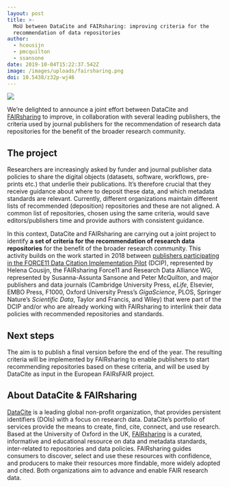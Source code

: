 ```yaml
---
layout: post
title: >-
  MoU between DataCite and FAIRsharing: improving criteria for the
  recommendation of data repositories
author:
  - hcousijn
  - pmcquilton
  - ssansone
date: 2019-10-04T15:22:37.542Z
image: /images/uploads/fairsharing.png
doi: 10.5438/z32p-wj46
---
```

![](/images/uploads/logo-fairsharing.png)

We’re delighted to announce a joint effort between DataCite and [FAIRsharing](https://fairsharing.org) to improve, in collaboration with several leading publishers, the criteria used by journal publishers for the recommendation of research data repositories for the benefit of the broader research community.



## The project

Researchers are increasingly asked by funder and journal publisher data policies to share the digital objects (datasets, software, workflows, pre-prints etc.) that underlie their publications. It’s therefore crucial that they receive guidance about where to deposit these data, and which metadata standards are relevant. Currently, different organizations maintain different lists of recommended (deposition) repositories and these are not aligned. A common list of repositories, chosen using the same criteria, would save editors/publishers time and provide authors with consistent guidance.

In this context, DataCite and FAIRsharing are carrying out a joint project to identify **a set of criteria for the recommendation of research data repositories** for the benefit of the broader research community. This activity builds on the work started in 2018 between [publishers participating in the FORCE11 Data Citation Implementation Pilot](https://doi.org/10.1038/sdata.2018.259) (DCIP), represented by Helena Cousijn, the FAIRsharing Force11 and Research Data Alliance WG, represented by Susanna-Assunta Sansone and Peter McQuilton, and major publishers and data journals (Cambridge University Press, _eLife_, Elsevier, EMBO Press, F1000, Oxford University Press’s _GigaScience_, PLOS, Springer Nature’s _Scientific Data_, Taylor and Francis, and Wiley) that were part of the DCIP and/or who are already working with FAIRsharing to interlink their data policies with recommended repositories and standards. 

## Next steps

The aim is to publish a final version before the end of the year. The resulting criteria will be implemented by FAIRsharing to enable publishers to start recommending repositories based on these criteria, and will be used by DataCite as input in the European FAIRsFAIR project.



## About DataCite & FAIRsharing

[DataCite](https://datacite.org) is a leading global non-profit organization, that provides persistent identifiers (DOIs) with a focus on research data. DataCite’s portfolio of services provide the means to create, find, cite, connect, and use research. Based at the University of Oxford in the UK, [FAIRsharing](https://fairsharing.org/) is a curated, informative and educational resource on data and metadata standards, inter-related to repositories and data policies. FAIRsharing guides consumers to discover, select and use these resources with confidence, and producers to make their resources more findable, more widely adopted and cited. Both organizations aim to advance and enable FAIR research data.
